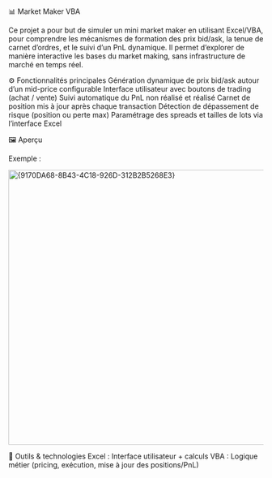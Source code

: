 📊 Market Maker VBA

Ce projet a pour but de simuler un mini market maker en utilisant Excel/VBA, pour comprendre les mécanismes de formation des prix bid/ask, la tenue de carnet d’ordres, et le suivi d’un PnL dynamique. Il permet d’explorer de manière interactive les bases du market making, sans infrastructure de marché en temps réel.

⚙️ Fonctionnalités principales
Génération dynamique de prix bid/ask autour d’un mid-price configurable
Interface utilisateur avec boutons de trading (achat / vente)
Suivi automatique du PnL non réalisé et réalisé
Carnet de position mis à jour après chaque transaction
Détection de dépassement de risque (position ou perte max)
Paramétrage des spreads et tailles de lots via l’interface Excel

🖼️ Aperçu


Exemple :

<img width="743" height="542" alt="{9170DA68-8B43-4C18-926D-312B2B5268E3}" src="https://github.com/user-attachments/assets/8b6bb569-ef54-4058-96d4-1f9eb80ae118" />

🧰 Outils & technologies
Excel : Interface utilisateur + calculs
VBA : Logique métier (pricing, exécution, mise à jour des positions/PnL)
